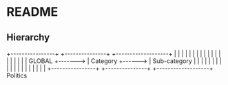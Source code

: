 # README

## Hierarchy
+----------------+         +---------------+        +-------------------+
|                |         |               |        |                   |
|                |         |               |        |                   |
|                |         |               |        |                   |
|    GLOBAL      +-------> |    Category   +------> |   Sub-category    |
|                |         |               |        |                   |
|                |         |               |        |                   |
|                |         |               |        |                   |
+----------------+         +---------------+        +-------------------+
                             Politics

